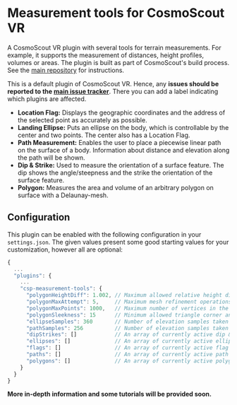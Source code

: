 # Measurement tools for CosmoScout VR

A CosmoScout VR plugin with several tools for terrain measurements. For example, it supports the measurement of distances, height profiles, volumes or areas. The plugin is built as part of CosmoScout's build process. See the [main repository](https://github.com/cosmoscout/cosmoscout-vr) for instructions.

This is a default plugin of CosmoScout VR. Hence, any **issues should be reported to the [main issue tracker](https://github.com/cosmoscout/cosmoscout-vr/issues)**. There you can add a label indicating which plugins are affected.

* **Location Flag:** Displays the geographic coordinates and the address of the selected point as accurately as possible.
* **Landing Ellipse:** Puts an ellipse on the body, which is controllable by the center and two points. The center also has a Location Flag.
* **Path Measurement:** Enables the user to place a piecewise linear path on the surface of a body. Information about distance and elevation along the path will be shown.
* **Dip & Strike:** Used to measure the orientation of a surface feature. The dip shows the angle/steepness and the strike the orientation of the surface feature.
* **Polygon:** Measures the area and volume of an arbitrary polygon on surface with a Delaunay-mesh.

## Configuration

This plugin can be enabled with the following configuration in your `settings.json`.
The given values present some good starting values for your customization, however all are optional:

```javascript
{
  ...
  "plugins": {
    ...
    "csp-measurement-tools": {
      "polygonHeightDiff": 1.002, // Maximum allowed relative height difference along an edge
      "polygonMaxAttempt": 5,     // Maximum mesh refinement operations
      "polygonMaxPoints": 1000,   // Maximum number of vertices in the generated mesh
      "polygonSleekness": 15      // Minimum allowed triangle corner angle
      "ellipseSamples": 360       // Number of elevation samples taken along the ellipse
      "pathSamples": 256          // Number of elevation samples taken between path control points
      "dipStrikes": []            // An array of currently active dip & strike tools.
      "ellipses": []              // An array of currently active ellipse tools.
      "flags": []                 // An array of currently active flag tools.
      "paths": []                 // An array of currently active path tools.
      "polygons": []              // An array of currently active polygon tools.
    }
  }
}
```

**More in-depth information and some tutorials will be provided soon.**
